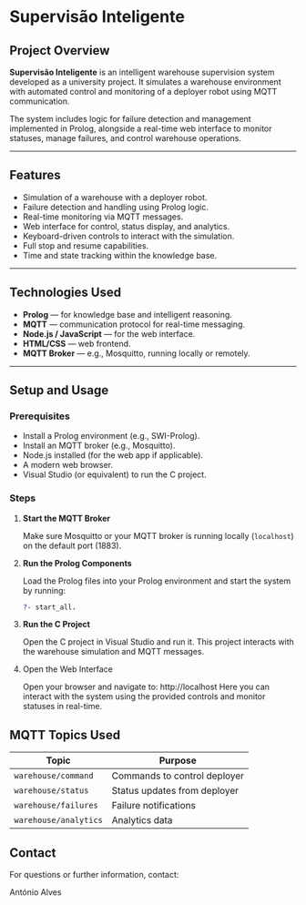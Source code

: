 # Supervisão Inteligente

## Project Overview

**Supervisão Inteligente** is an intelligent warehouse supervision system developed as a university project. It simulates a warehouse environment with automated control and monitoring of a deployer robot using MQTT communication.

The system includes logic for failure detection and management implemented in Prolog, alongside a real-time web interface to monitor statuses, manage failures, and control warehouse operations.

---

## Features

- Simulation of a warehouse with a deployer robot.
- Failure detection and handling using Prolog logic.
- Real-time monitoring via MQTT messages.
- Web interface for control, status display, and analytics.
- Keyboard-driven controls to interact with the simulation.
- Full stop and resume capabilities.
- Time and state tracking within the knowledge base.

---

## Technologies Used

- **Prolog** — for knowledge base and intelligent reasoning.
- **MQTT** — communication protocol for real-time messaging.
- **Node.js / JavaScript** — for the web interface.
- **HTML/CSS** — web frontend.
- **MQTT Broker** — e.g., Mosquitto, running locally or remotely.

---

## Setup and Usage

### Prerequisites

- Install a Prolog environment (e.g., SWI-Prolog).
- Install an MQTT broker (e.g., Mosquitto).
- Node.js installed (for the web app if applicable).
- A modern web browser.
- Visual Studio (or equivalent) to run the C project.

### Steps

1. **Start the MQTT Broker**

   Make sure Mosquitto or your MQTT broker is running locally (`localhost`) on the default port (1883).

2. **Run the Prolog Components**

   Load the Prolog files into your Prolog environment and start the system by running:

   ```prolog
   ?- start_all.
3. **Run the C Project**

   Open the C project in Visual Studio and run it. This project interacts with the warehouse simulation and MQTT messages.

4. Open the Web Interface

   Open your browser and navigate to:
      http://localhost
   Here you can interact with the system using the provided controls and monitor statuses in real-time.
   
## MQTT Topics Used

| Topic               | Purpose                      |
|---------------------|-----------------------------|
| `warehouse/command`  | Commands to control deployer |
| `warehouse/status`   | Status updates from deployer |
| `warehouse/failures` | Failure notifications        |
| `warehouse/analytics`| Analytics data               |

## Contact
For questions or further information, contact:

António Alves
